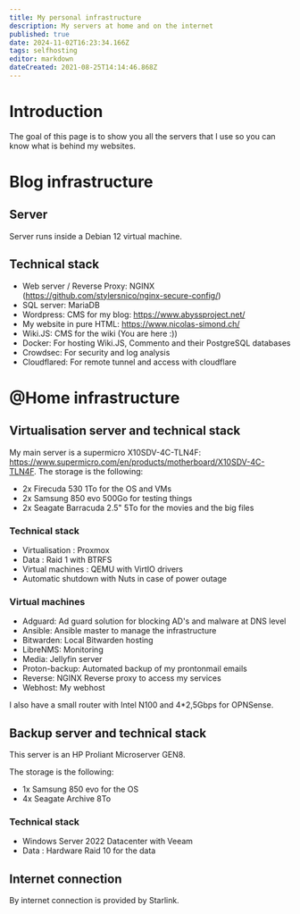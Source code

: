 ```yaml
---
title: My personal infrastructure
description: My servers at home and on the internet
published: true
date: 2024-11-02T16:23:34.166Z
tags: selfhosting
editor: markdown
dateCreated: 2021-08-25T14:14:46.868Z
---
```


# Introduction
The goal of this page is to show you all the servers that I use so you can know what is behind my websites.


# Blog infrastructure

## Server

Server runs inside a Debian 12 virtual machine.


## Technical stack

- Web server / Reverse Proxy: NGINX (https://github.com/stylersnico/nginx-secure-config/)
- SQL server: MariaDB
- Wordpress: CMS for my blog: https://www.abyssproject.net/
- My website in pure HTML: https://www.nicolas-simond.ch/
- Wiki.JS: CMS for the wiki (You are here :))
- Docker: For hosting Wiki.JS, Commento and their PostgreSQL databases
- Crowdsec: For security and log analysis
- Cloudflared: For remote tunnel and access with cloudflare


# @Home infrastructure

## Virtualisation server and technical stack
My main server is a supermicro X10SDV-4C-TLN4F: https://www.supermicro.com/en/products/motherboard/X10SDV-4C-TLN4F.
The storage is the following: 
- 2x Firecuda 530 1To for the OS and VMs
- 2x Samsung 850 evo 500Go for testing things
- 2x Seagate Barracuda 2.5" 5To for the movies and the big files

### Technical stack

- Virtualisation : Proxmox
- Data : Raid 1 with BTRFS
- Virtual machines : QEMU with VirtIO drivers
- Automatic shutdown with Nuts in case of power outage

### Virtual machines

- Adguard: Ad guard solution for blocking AD's and malware at DNS level
- Ansible: Ansible master to manage the infrastructure
- Bitwarden: Local Bitwarden hosting
- LibreNMS: Monitoring
- Media: Jellyfin server
- Proton-backup: Automated backup of my prontonmail emails
- Reverse: NGINX Reverse proxy to access my services
- Webhost: My webhost

I also have a small router with Intel N100 and 4*2,5Gbps for OPNSense.

## Backup server and technical stack

This server is an HP Proliant Microserver GEN8.

The storage is the following: 
- 1x Samsung 850 evo for the OS
- 4x Seagate Archive 8To

### Technical stack

- Windows Server 2022 Datacenter with Veeam
- Data : Hardware Raid 10 for the data


## Internet connection

By internet connection is provided by Starlink.